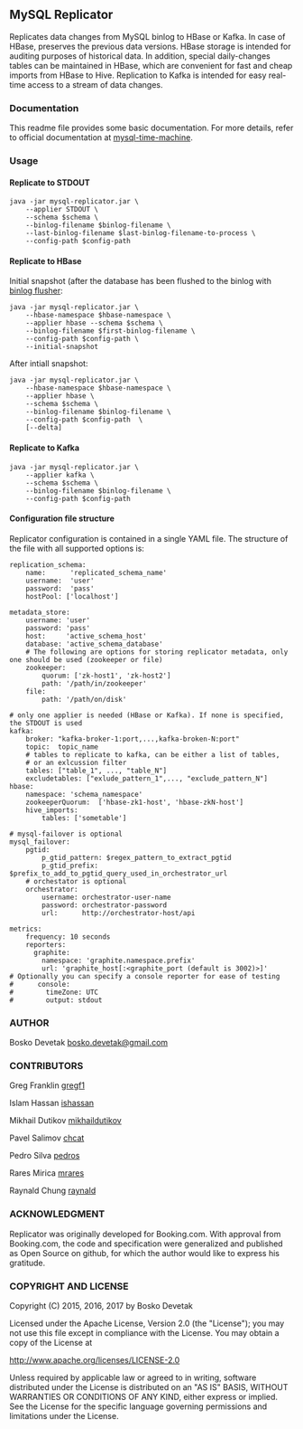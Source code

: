 ## MySQL Replicator
Replicates data changes from MySQL binlog to HBase or Kafka. In case of HBase, preserves the previous data versions. HBase storage is intended for auditing purposes of historical data. In addition, special daily-changes tables can be maintained in HBase, which are convenient for fast and cheap imports from HBase to Hive. Replication to Kafka is intended for easy real-time access to a stream of data changes.

### Documentation
This readme file provides some basic documentation. For more details, refer to official documentation at [mysql-time-machine](https://mysql-time-machine.github.io/).

### Usage

#### Replicate to STDOUT
````
java -jar mysql-replicator.jar \
    --applier STDOUT \
    --schema $schema \
    --binlog-filename $binlog-filename \
    --last-binlog-filename $last-binlog-filename-to-process \
    --config-path $config-path
````

#### Replicate to HBase
Initial snapshot (after the database has been flushed to the binlog with [binlog flusher](https://github.com/mysql-time-machine/replicator/tree/master/binlog-flusher):
````
java -jar mysql-replicator.jar \
    --hbase-namespace $hbase-namespace \
    --applier hbase --schema $schema \
    --binlog-filename $first-binlog-filename \
    --config-path $config-path \
    --initial-snapshot
````
After intiall snapshot:
````
java -jar mysql-replicator.jar \
    --hbase-namespace $hbase-namespace \
    --applier hbase \
    --schema $schema \
    --binlog-filename $binlog-filename \
    --config-path $config-path  \
    [--delta]
````

#### Replicate to Kafka
````
java -jar mysql-replicator.jar \
    --applier kafka \
    --schema $schema \
    --binlog-filename $binlog-filename \
    --config-path $config-path
````

#### Configuration file structure
Replicator configuration is contained in a single YAML file. The structure of the file with all supported options is:
````
replication_schema:
    name:      'replicated_schema_name'
    username:  'user'
    password:  'pass'
    hostPool: ['localhost']

metadata_store:
    username: 'user'
    password: 'pass'
    host:     'active_schema_host'
    database: 'active_schema_database'
    # The following are options for storing replicator metadata, only one should be used (zookeeper or file)
    zookeeper:
        quorum: ['zk-host1', 'zk-host2']
        path: '/path/in/zookeeper'
    file:
        path: '/path/on/disk'

# only one applier is needed (HBase or Kafka). If none is specified, the STDOUT is used
kafka:
    broker: "kafka-broker-1:port,...,kafka-broken-N:port"
    topic:  topic_name
    # tables to replicate to kafka, can be either a list of tables,
    # or an exlcussion filter
    tables: ["table_1", ..., "table_N"]
    excludetables: ["exlude_pattern_1",..., "exclude_pattern_N"]
hbase:
    namespace: 'schema_namespace'
    zookeeperQuorum:  ['hbase-zk1-host', 'hbase-zkN-host']
    hive_imports:
        tables: ['sometable']

# mysql-failover is optional
mysql_failover:
    pgtid:
        p_gtid_pattern: $regex_pattern_to_extract_pgtid
        p_gtid_prefix: $prefix_to_add_to_pgtid_query_used_in_orchestrator_url
    # orchestator is optional
    orchestrator:
        username: orchestrator-user-name
        password: orchestrator-password
        url:      http://orchestrator-host/api

metrics:
    frequency: 10 seconds
    reporters:
      graphite:
        namespace: 'graphite.namespace.prefix'
        url: 'graphite_host[:<graphite_port (default is 3002)>]'
# Optionally you can specify a console reporter for ease of testing
#      console:
#        timeZone: UTC
#        output: stdout
````

### AUTHOR
Bosko Devetak <bosko.devetak@gmail.com>

### CONTRIBUTORS
Greg Franklin <a href="https://github.com/gregf1">gregf1</a>

Islam Hassan <a href="https://github.com/ishassan">ishassan</a>

Mikhail Dutikov <a href="https://github.com/mikhaildutikov">mikhaildutikov</a>

Pavel Salimov <a href="https://github.com/chcat">chcat</a>

Pedro Silva <a href="https://github.com/pedros">pedros</a>

Rares Mirica <a href="https://github.com/mrares">mrares</a>

Raynald Chung <a href="https://github.com/raynald">raynald</a>

### ACKNOWLEDGMENT
Replicator was originally developed for Booking.com. With approval from Booking.com, the code and specification were generalized and published as Open Source on github, for which the author would like to express his gratitude.

### COPYRIGHT AND LICENSE
Copyright (C) 2015, 2016, 2017 by Bosko Devetak

Licensed under the Apache License, Version 2.0 (the "License");
you may not use this file except in compliance with the License.
You may obtain a copy of the License at

   http://www.apache.org/licenses/LICENSE-2.0

Unless required by applicable law or agreed to in writing, software
distributed under the License is distributed on an "AS IS" BASIS,
WITHOUT WARRANTIES OR CONDITIONS OF ANY KIND, either express or implied.
See the License for the specific language governing permissions and
limitations under the License.
